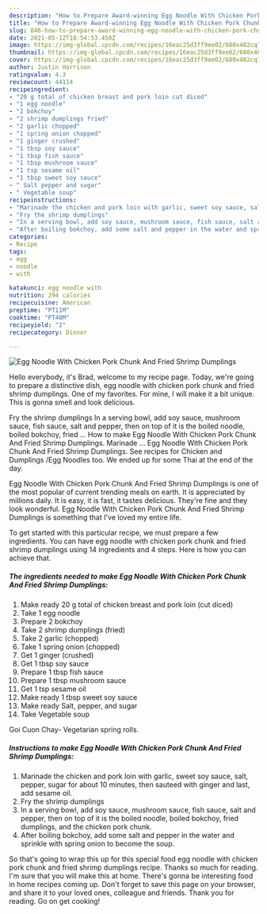 ```yaml
---
description: "How to Prepare Award-winning Egg Noodle With Chicken Pork Chunk And Fried Shrimp Dumplings"
title: "How to Prepare Award-winning Egg Noodle With Chicken Pork Chunk And Fried Shrimp Dumplings"
slug: 846-how-to-prepare-award-winning-egg-noodle-with-chicken-pork-chunk-and-fried-shrimp-dumplings
date: 2021-05-12T10:54:53.458Z
image: https://img-global.cpcdn.com/recipes/16eac25d3ff9ee02/680x482cq70/egg-noodle-with-chicken-pork-chunk-and-fried-shrimp-dumplings-recipe-main-photo.jpg
thumbnail: https://img-global.cpcdn.com/recipes/16eac25d3ff9ee02/680x482cq70/egg-noodle-with-chicken-pork-chunk-and-fried-shrimp-dumplings-recipe-main-photo.jpg
cover: https://img-global.cpcdn.com/recipes/16eac25d3ff9ee02/680x482cq70/egg-noodle-with-chicken-pork-chunk-and-fried-shrimp-dumplings-recipe-main-photo.jpg
author: Justin Harrison
ratingvalue: 4.3
reviewcount: 44114
recipeingredient:
- "20 g total of chicken breast and pork loin cut diced"
- "1 egg noodle"
- "2 bokchoy"
- "2 shrimp dumplings fried"
- "2 garlic chopped"
- "1 spring onion chopped"
- "1 ginger crushed"
- "1 tbsp soy sauce"
- "1 tbsp fish sauce"
- "1 tbsp mushroom sauce"
- "1 tsp sesame oil"
- "1 tbsp sweet soy sauce"
- " Salt pepper and sugar"
- " Vegetable soup"
recipeinstructions:
- "Marinade the chicken and pork loin with garlic, sweet soy sauce, salt, pepper, sugar for about 10 minutes, then sauteed with ginger and last, add sesame oil."
- "Fry the shrimp dumplings"
- "In a serving bowl, add soy sauce, mushroom sauce, fish sauce, salt and pepper, then on top of it is the boiled noodle, boiled bokchoy, fried dumplings, and the chicken pork chunk."
- "After boiling bokchoy, add some salt and pepper in the water and sprinkle with spring onion to become the soup."
categories:
- Recipe
tags:
- egg
- noodle
- with

katakunci: egg noodle with 
nutrition: 294 calories
recipecuisine: American
preptime: "PT11M"
cooktime: "PT48M"
recipeyield: "2"
recipecategory: Dinner

---
```



![Egg Noodle With Chicken Pork Chunk And Fried Shrimp Dumplings](https://img-global.cpcdn.com/recipes/16eac25d3ff9ee02/680x482cq70/egg-noodle-with-chicken-pork-chunk-and-fried-shrimp-dumplings-recipe-main-photo.jpg)

Hello everybody, it's Brad, welcome to my recipe page. Today, we're going to prepare a distinctive dish, egg noodle with chicken pork chunk and fried shrimp dumplings. One of my favorites. For mine, I will make it a bit unique. This is gonna smell and look delicious.

Fry the shrimp dumplings In a serving bowl, add soy sauce, mushroom sauce, fish sauce, salt and pepper, then on top of it is the boiled noodle, boiled bokchoy, fried … How to make Egg Noodle With Chicken Pork Chunk And Fried Shrimp Dumplings. Marinade … Egg Noodle With Chicken Pork Chunk And Fried Shrimp Dumplings. See recipes for Chicken and Dumplings /Egg Noodles too. We ended up for some Thai at the end of the day.

Egg Noodle With Chicken Pork Chunk And Fried Shrimp Dumplings is one of the most popular of current trending meals on earth. It is appreciated by millions daily. It is easy, it is fast, it tastes delicious. They're fine and they look wonderful. Egg Noodle With Chicken Pork Chunk And Fried Shrimp Dumplings is something that I've loved my entire life.


To get started with this particular recipe, we must prepare a few ingredients. You can have egg noodle with chicken pork chunk and fried shrimp dumplings using 14 ingredients and 4 steps. Here is how you can achieve that.

<!--inarticleads1-->

##### The ingredients needed to make Egg Noodle With Chicken Pork Chunk And Fried Shrimp Dumplings:

1. Make ready 20 g total of chicken breast and pork loin (cut diced)
1. Take 1 egg noodle
1. Prepare 2 bokchoy
1. Take 2 shrimp dumplings (fried)
1. Take 2 garlic (chopped)
1. Take 1 spring onion (chopped)
1. Get 1 ginger (crushed)
1. Get 1 tbsp soy sauce
1. Prepare 1 tbsp fish sauce
1. Prepare 1 tbsp mushroom sauce
1. Get 1 tsp sesame oil
1. Make ready 1 tbsp sweet soy sauce
1. Make ready  Salt, pepper, and sugar
1. Take  Vegetable soup


Goi Cuon Chay- Vegetarian spring rolls. 

<!--inarticleads2-->

##### Instructions to make Egg Noodle With Chicken Pork Chunk And Fried Shrimp Dumplings:

1. Marinade the chicken and pork loin with garlic, sweet soy sauce, salt, pepper, sugar for about 10 minutes, then sauteed with ginger and last, add sesame oil.
1. Fry the shrimp dumplings
1. In a serving bowl, add soy sauce, mushroom sauce, fish sauce, salt and pepper, then on top of it is the boiled noodle, boiled bokchoy, fried dumplings, and the chicken pork chunk.
1. After boiling bokchoy, add some salt and pepper in the water and sprinkle with spring onion to become the soup.




So that's going to wrap this up for this special food egg noodle with chicken pork chunk and fried shrimp dumplings recipe. Thanks so much for reading. I'm sure that you will make this at home. There's gonna be interesting food in home recipes coming up. Don't forget to save this page on your browser, and share it to your loved ones, colleague and friends. Thank you for reading. Go on get cooking!
